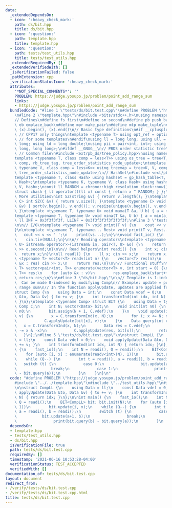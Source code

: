 ```yaml
---
data:
  _extendedDependsOn:
  - icon: ':heavy_check_mark:'
    path: ds/bit.hpp
    title: ds/bit.hpp
  - icon: ':question:'
    path: template.hpp
    title: template.hpp
  - icon: ':question:'
    path: tests/test_utils.hpp
    title: tests/test_utils.hpp
  _extendedRequiredBy: []
  _extendedVerifiedWith: []
  _isVerificationFailed: false
  _pathExtension: cpp
  _verificationStatusIcon: ':heavy_check_mark:'
  attributes:
    '*NOT_SPECIAL_COMMENTS*': ''
    PROBLEM: https://judge.yosupo.jp/problem/point_add_range_sum
    links:
    - https://judge.yosupo.jp/problem/point_add_range_sum
  bundledCode: "#line 1 \"tests/ds/bit.test.cpp\"\n#define PROBLEM \"https://judge.yosupo.jp/problem/point_add_range_sum\"\
    \n#line 2 \"template.hpp\"\n#include <bits/stdc++.h>\nusing namespace std;\n\n\
    // Defines\n#define fs first\n#define sn second\n#define pb push_back\n#define\
    \ eb emplace_back\n#define mpr make_pair\n#define mtp make_tuple\n#define all(x)\
    \ (x).begin(), (x).end()\n// Basic type definitions\n#if __cplusplus == 201703L\
    \ // CPP17 only things\ntemplate <typename T> using opt_ref = optional<reference_wrapper<T>>;\
    \ // for some templates\n#endif\nusing ll = long long; using ull = unsigned long\
    \ long; using ld = long double;\nusing pii = pair<int, int>; using pll = pair<long\
    \ long, long long>;\n#ifdef __GNUG__\n// PBDS order statistic tree\n#include <ext/pb_ds/assoc_container.hpp>\
    \ // Common file\n#include <ext/pb_ds/tree_policy.hpp>\nusing namespace __gnu_pbds;\n\
    template <typename T, class comp = less<T>> using os_tree = tree<T, null_type,\
    \ comp, rb_tree_tag, tree_order_statistics_node_update>;\ntemplate <typename K,\
    \ typename V, class comp = less<K>> using treemap = tree<K, V, comp, rb_tree_tag,\
    \ tree_order_statistics_node_update>;\n// HashSet\n#include <ext/pb_ds/assoc_container.hpp>\n\
    template <typename T, class Hash> using hashset = gp_hash_table<T, null_type,\
    \ Hash>;\ntemplate <typename K, typename V, class Hash> using hashmap = gp_hash_table<K,\
    \ V, Hash>;\nconst ll RANDOM = chrono::high_resolution_clock::now().time_since_epoch().count();\n\
    struct chash { ll operator()(ll x) const { return x ^ RANDOM; } };\n#endif\n//\
    \ More utilities\nint SZ(string &v) { return v.length(); }\ntemplate <typename\
    \ C> int SZ(C &v) { return v.size(); }\ntemplate <typename C> void UNIQUE(vector<C>\
    \ &v) { sort(v.begin(), v.end()); v.resize(unique(v.begin(), v.end()) - v.begin());\
    \ }\ntemplate <typename T, typename U> void maxa(T &a, U b) { a = max(a, b); }\n\
    template <typename T, typename U> void mina(T &a, U b) { a = min(a, b); }\nconst\
    \ ll INF = 0x3f3f3f3f, LLINF = 0x3f3f3f3f3f3f3f3f;\n#line 3 \"tests/test_utils.hpp\"\
    \n\n// I/O\ntemplate <typename T> void print(T v) {\n    cout << v << '\\n';\n\
    }\n\ntemplate <typename T, typename... Rest> void print(T v, Rest... vs) {\n \
    \   cout << v << ' ';\n    print(vs...);\n}\n\nvoid fast_io() {\n    ios_base::sync_with_stdio(false);\n\
    \    cin.tie(NULL);\n}\n\n// Reading operators\ntemplate <typename T, typename\
    \ U> istream& operator>>(istream& in, pair<T, U> &o) {\n    return in >> o.first\
    \ >> o.second;\n}\n\n// Read helpers\nint readi() {\n    int x; cin >> x;\n  \
    \  return x;\n}\n\nll readl() {\n    ll x; cin >> x;\n    return x;\n}\n\ntemplate\
    \ <typename T> vector<T> readv(int n) {\n    vector<T> res(n);\n    for (auto\
    \ &x : res) cin >> x;\n    return res;\n}\n\n// Functional stuff\ntemplate <typename\
    \ T> vector<pair<int, T>> enumerate(vector<T> v, int start = 0) {\n    vector<pair<int,\
    \ T>> res;\n    for (auto &x : v)\n        res.emplace_back(start++, x);\n   \
    \ return res;\n}\n\n#line 3 \"ds/bit.hpp\"\n\n// Template is 1-indexed (by default).\
    \  Can be made 0-indexed by modifying Comp\n// Example: update = point increment,\
    \ range sum\n// In the function applyUpdate, updates are applied from `v` to `to`\n\
    struct Comp {\n    using Data = int;\n    const Data vdef = 0;\n    void applyUpdate(Data\
    \ &to, Data &v) { to += v; }\n    int transformInd(int idx, int N) { return idx;\
    \ }\n};\ntemplate <typename Comp> struct BIT {\n    using Data = typename Comp::Data;\
    \ Comp C;\n    int N; vector<Data> bit;\n    void init(int n0) {\n        N =\
    \ n0;\n        bit.assign(N + 1, C.vdef);\n    }\n    void update(int x, Data\
    \ v) {\n        x = C.transformInd(x, N);\n        for (; x <= N; x += x & -x)\n\
    \            C.applyUpdate(bit[x], v);\n    }\n    Data query(int x) {\n     \
    \   x = C.transformInd(x, N);\n        Data res = C.vdef;\n        for (; x; x\
    \ -= x & -x)\n            C.applyUpdate(res, bit[x]);\n        return res;\n \
    \   }\n};\n#line 5 \"tests/ds/bit.test.cpp\"\n\nstruct CompLL {\n    using Data\
    \ = ll;\n    const Data vdef = 0;\n    void applyUpdate(Data &to, Data &v) { to\
    \ += v; }\n    int transformInd(int idx, int N) { return idx; }\n};\n\nint main()\
    \ {\n    fast_io();\n    int N = readi(), Q = readi();\n    BIT<CompLL> bit; bit.init(N);\n\
    \    for (auto [i, x] : enumerate(readv<int>(N), 1))\n        bit.update(i, x);\n\
    \    while (Q--) {\n        int t = readi(), a = readi(), b = readi();\n     \
    \   switch (t) {\n            case 0:\n                bit.update(a+1, b);\n \
    \               break;\n            case 1:\n                print(bit.query(b)\
    \ - bit.query(a));\n        }\n    }\n}\n"
  code: "#define PROBLEM \"https://judge.yosupo.jp/problem/point_add_range_sum\"\n\
    #include \"../../template.hpp\"\n#include \"../test_utils.hpp\"\n#include \"../../ds/bit.hpp\"\
    \n\nstruct CompLL {\n    using Data = ll;\n    const Data vdef = 0;\n    void\
    \ applyUpdate(Data &to, Data &v) { to += v; }\n    int transformInd(int idx, int\
    \ N) { return idx; }\n};\n\nint main() {\n    fast_io();\n    int N = readi(),\
    \ Q = readi();\n    BIT<CompLL> bit; bit.init(N);\n    for (auto [i, x] : enumerate(readv<int>(N),\
    \ 1))\n        bit.update(i, x);\n    while (Q--) {\n        int t = readi(),\
    \ a = readi(), b = readi();\n        switch (t) {\n            case 0:\n     \
    \           bit.update(a+1, b);\n                break;\n            case 1:\n\
    \                print(bit.query(b) - bit.query(a));\n        }\n    }\n}\n"
  dependsOn:
  - template.hpp
  - tests/test_utils.hpp
  - ds/bit.hpp
  isVerificationFile: true
  path: tests/ds/bit.test.cpp
  requiredBy: []
  timestamp: '2021-06-16 10:53:28-04:00'
  verificationStatus: TEST_ACCEPTED
  verifiedWith: []
documentation_of: tests/ds/bit.test.cpp
layout: document
redirect_from:
- /verify/tests/ds/bit.test.cpp
- /verify/tests/ds/bit.test.cpp.html
title: tests/ds/bit.test.cpp
---
```

